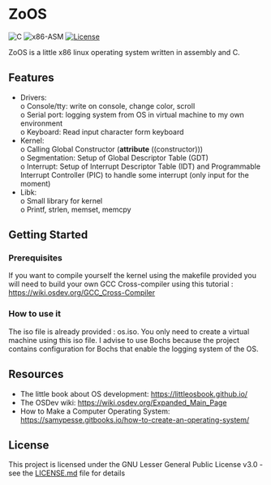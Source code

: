 # ZoOS
![C](https://img.shields.io/badge/C-blue.svg)
![x86-ASM](https://img.shields.io/badge/x86-Assembly-blue.svg)
[![License](https://img.shields.io/badge/license-LGPL-blue.svg)](https://opensource.org/licenses/MIT)

ZoOS is a little x86 linux operating system written in assembly and C. 

## Features

-	Drivers:  
  o	Console/tty: write on console, change color, scroll
  <br/>o	Serial port: logging system from OS in virtual machine to my own environment
  <br/>o	Keyboard: Read input character form keyboard
-	Kernel:
  <br/>o	Calling Global Constructor (__attribute__ ((constructor)))
  <br/>o	Segmentation: Setup of Global Descriptor Table (GDT)
  <br/>o	Interrupt: Setup of Interrupt Descriptor Table (IDT) and Programmable Interrupt Controller (PIC) to handle some interrupt (only input for the moment)
-	Libk:
  <br/>o	Small library for kernel
  <br/>o	Printf, strlen, memset, memcpy


## Getting Started

### Prerequisites

If you want to compile yourself the kernel using the makefile provided you will need to build your own GCC Cross-compiler using this tutorial : https://wiki.osdev.org/GCC_Cross-Compiler

### How to use it

The iso file is already provided : os.iso. You only need to create a virtual machine using this iso file. I advise 
to use Bochs because the project contains configuration for Bochs that enable the logging system of the OS.

## Resources

-	The little book about OS development:  https://littleosbook.github.io/
-	The OSDev wiki: https://wiki.osdev.org/Expanded_Main_Page
-	How to Make a Computer Operating System: https://samypesse.gitbooks.io/how-to-create-an-operating-system/ 

## License

This project is licensed under the GNU Lesser General Public License v3.0 - see the [LICENSE.md](LICENSE.md) file for details
